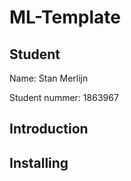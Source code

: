# ML-Template

## Student

Name: Stan Merlijn

Student nummer: 1863967

## Introduction

## Installing
